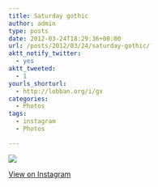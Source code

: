 ```yaml
---
title: Saturday gothic
author: admin
type: posts
date: 2012-03-24T18:29:36+00:00
url: /posts/2012/03/24/saturday-gothic/
aktt_notify_twitter:
  - yes
aktt_tweeted:
  - 1
yourls_shorturl:
  - http://lobban.org/i/gx
categories:
  - Photos
tags:
  - instagram
  - Photos

---
```

![][1]

[View on Instagram][2]

 [1]: http://lobban.org/wp-content/uploads/HLIC/672f43d03fcf86e31671c8a62bfbd55a.jpg
 [2]: http://instagr.am/p/IkKxkuKll_/